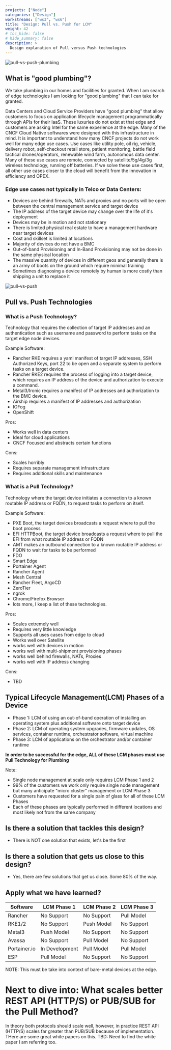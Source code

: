 ```yaml
---
projects: ["Node"]
categories: ["Design"]
workstreams: ["ws3", "ws6"]
title: "Design: Pull vs. Push for LCM"
weight: 42
# toc_hide: false
# hide_summary: false
description: >
  Design explanation of Pull versus Push technologies
---
```


![pull-vs-push-plumbing](/images/design_pull-vs-push_plumbing.jpg)
## What is "good plumbing"?

We take plumbing in our homes and facilities for granted.  When I am search of edge technologies I am looking for "good plumbing" that I can take for granted.

Data Centers and Cloud Service Providers have "good plumbing" that allow customers to focus on application lifecycle management programmatically through APIs for their IaaS.  These luxuries do not exist at that edge and customers are asking Intel for the same experience at the edge.  Many of the CNCF Cloud Native softwares were designed with this infrastructure in mind.  It is important to understand how many CNCF projects do not work well for many edge use cases.  Use cases like utility pole, oil rig, vehicle, delivery robot, self-checkout retail store, patient monitoring, battle field tactical drones/operators, renewable wind farm, autonomous data center.  Many of these use cases are remote, connected by satellite/5g/4g/3g wireless technology, running off batteries.  If we solve these use cases first, all other use cases closer to the cloud will benefit from the innovation in efficiency and OPEX.

### Edge use cases not typically in Telco or Data Centers:
- Devices are behind firewalls, NATs and proxies and no ports will be open between the central management service and target device
- The IP address of the target device may change over the life of it's deployment
- Devices may be in motion and not stationary
- There is limited physical real estate to have a management hardware near target devices
- Cost and skillset is limited at locations
- Majority of devices do not have a BMC
- Out-of-band Provisioning and In-Band Provisioning may not be done in the same physical location
- The massive quantity of devices in different geos and generally there is an army of boots on the ground which require minimal training
- Sometimes diagnosing a device remotely by human is more costly than shipping a unit to replace it

![pull-vs-push](/images/design_pull-vs-push.png)

## Pull vs. Push Technologies

### What is a Push Technology?
Technology that requires the collection of target IP addresses and an authentication such as username and password to perform tasks on the target edge node devices.

Example Software:
- Rancher RKE requires a yaml manifest of target IP addresses, SSH Authorized Keys, port 22 to be open and a separate system to perform tasks on a target device.
- Rancher RKE2 requires the process of logging into a target device, which requires an IP address of the device and authorization to execute a command.
- Metal3/Ironic requires a manifest of IP addresses and authorization to the BMC device.
- Airship requires a manifest of IP addresses and authorization
- IOFog
- OpenShift

Pros:
- Works well in data centers
- Ideal for cloud applications
- CNCF Focused and abstracts certain functions

Cons:
- Scales horribly
- Requires separate management infrastructure 
- Requires additional skills and maintenance

### What is a Pull Technology?
Technology where the target device initiates a connection to a known routable IP address or FQDN, to request tasks to perform on itself.

Example Software:
- PXE Boot, the target devices broadcasts a request where to pull the boot process
- EFI HTTPBoot, the target device broadcasts a request where to pull the EFI from what routable IP address or FQDN
- AMT makes an outbound connection to a known routable IP address or FQDN to wait for tasks to be performed
- FDO
- Smart Edge
- Portainer Agent
- Rancher Agent
- Mesh Central
- Rancher Fleet, ArgoCD
- ZeroTier
- ngrok
- Chrome/Firefox Browser
- lots more, I keep a list of these technologies.

Pros:
- Scales extremely well
- Requires very little knowledge
- Supports all uses cases from edge to cloud
- Works well over Satellite
- works well with devices in motion
- works well with multi-shipment provisioning phases
- works well behind firewalls, NATs, Proxies
- works well with IP address changing

Cons:
- TBD

## Typical Lifecycle Management(LCM) Phases of a Device
- Phase 1: LCM of using an out-of-band operation of installing an operating system plus additional software onto target device
- Phase 2: LCM of operating system upgrades, firmware updates, OS services, container runtime, orchestrator software, virtual machine
- Phase 3: LCM of applications on the orchestrator and/or container runtime

**In order to be successful for the edge, ALL of these LCM phases must use Pull Technology for Plumbing**

Note:
- Single node management at scale only requires LCM Phase 1 and 2
- 99% of the customers we work only require single node management but many anticipate "micro cluster" management or LCM Phase 3
- Customers have requested for a single pain of glass for all of these LCM Phases
- Each of these phases are typically performed in different locations and most likely not from the same company

## Is there a solution that tackles this design?
- There is NOT one solution that exists, let's be the first

## Is there a solution that gets us close to this design?
- Yes, there are few solutions that get us close.  Some 80% of the way.

## Apply what we have learned?
| Software | LCM Phase 1 | LCM Phase 2 | LCM Phase 3 |
| ----------- | ----------- | ----------- | ----------- |
| Rancher | No Support | No Support | Pull Model |
| RKE1/2 | No Support | Push Model | No Support |
| Metal3 | Push Model | No Support | No Support |
| Avassa | No Support | Pull Model | No Support |
| Portainer.io | In Development | Pull Model | Pull Model |
| ESP | Pull Model | No Support | No Support |

NOTE: This must be take into context of bare-metal devices at the edge.

# Next to dive into: What scales better REST API (HTTP/S) or PUB/SUB for the Pull Method?
In theory both protocols should scale well, however, in practice REST API (HTTP/S) scales far greater than PUB/SUB because of implementation.  THere are some great white papers on this.
TBD:  Need to find the white paper I am referring too.

